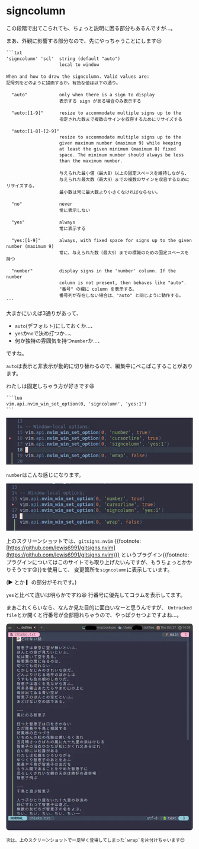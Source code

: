 # signcolumn

この段階で出てこられても、ちょっと説明に困る部分もあるんですが...。

まあ、外観に影響する部分なので、先にやっちゃうことにします😉

~~~admonish title=":h signcolumn"
```txt
'signcolumn' 'scl'  string (default "auto")
                    local to window

When and how to draw the signcolumn. Valid values are:
記号列をどのように描画するか。有効な値は以下の通り。

  "auto"   	        only when there is a sign to display
                    表示する sign がある場合のみ表示する

  "auto:[1-9]"      resize to accommodate multiple signs up to the
                    指定された数まで複数のサインを収容するためにリサイズする

  "auto:[1-8]-[2-9]"
                    resize to accommodate multiple signs up to the
                    given maximum number (maximum 9) while keeping
                    at least the given minimum (maximum 8) fixed
                    space. The minimum number should always be less
                    than the maximum number.

                    与えられた最小値（最大8）以上の固定スペースを維持しながら、
                    与えられた最大数（最大9）までの複数のサインを収容するためにリサイズする。
                    最小数は常に最大数より小さくなければならない。

  "no"              never
                    常に表示しない

  "yes"             always
                    常に表示する

  "yes:[1-9]"       always, with fixed space for signs up to the given number (maximum 9)
                    常に、与えられた数（最大9）までの標識のための固定スペースを持つ

  "number"          display signs in the 'number' column. If the number
                    column is not present, then behaves like "auto".
                    "番号" の欄に column を表示する。
                    番号列が存在しない場合は、"auto" と同じように動作する。
```
~~~

大まかにいえば3通りがあって、

- `auto`(デフォルト)にしておくか...、
- `yes`か`no`で決め打つか...、
- 何か独特の雰囲気を持つ`number`か...、

ですね。

`auto`は表示と非表示が動的に切り替わるので、編集中にぺこぱこすることがあります。

わたしは固定しちゃう方が好きです😆

~~~admonish example title="options.lua"
```lua
vim.api.nvim_win_set_option(0, 'signcolumn', 'yes:1')
```
~~~

![sign-yes](img/sign-yes.webp)

`number`はこんな感じになります。

![sign-number](img/sign-number.webp)

上のスクリーンショットでは、`gitsigns.nvim`
{{footnote: [https://github.com/lewis6991/gitsigns.nvim](https://github.com/lewis6991/gitsigns.nvim)}}
というプラグイン{{footnote: プラグインについてはこのサイトでも取り上げたいんですが、もうちょっとかかりそうです😓}}を使用して、
変更箇所を`signcolumn`に表示しています。

(▶︎ とか ▎の部分がそれです。)

`yes`と比べて違いは明らかですね😆 行番号に優先してコラムを表示してます。

まあこれくらいなら、なんか見た目的に面白いなーと思うんですが、
`Untracked file`とか開くと行番号が全部隠れちゃうので、やっぱクセつよですよね...。

![sign-number-untracked](img/sign-number-untracked.webp)

```admonish success
次は、上のスクリーンショットで一足早く登場してしまった`wrap`を片付けちゃいます😌
```
